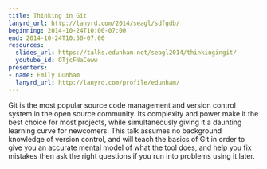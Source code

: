 ```yaml
---
title: Thinking in Git
lanyrd_url: http://lanyrd.com/2014/seagl/sdfgdb/
beginning: 2014-10-24T10:00-07:00
end: 2014-10-24T10:50-07:00
resources:
  slides_url: https://talks.edunham.net/seagl2014/thinkingingit/
  youtube_id: OTjcFNaCeww
presenters:
- name: Emily Dunham
  lanyrd_url: http://lanyrd.com/profile/edunham/
---
```


Git is the most popular source code management and version control system in the open source community. Its complexity and power make it the best choice for most projects, while simultaneously giving it a daunting learning curve for newcomers. This talk assumes no background knowledge of version control, and will teach the basics of Git in order to give you an accurate mental model of what the tool does, and help you fix mistakes then ask the right questions if you run into problems using it later.
